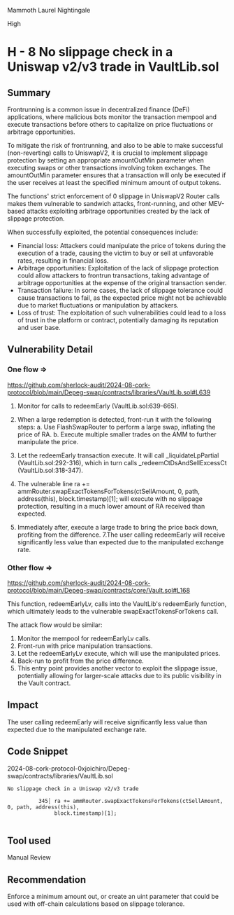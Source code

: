 Mammoth Laurel Nightingale

High

# H - 8 No slippage check in a Uniswap v2/v3 trade in VaultLib.sol

## Summary
Frontrunning is a common issue in decentralized finance (DeFi) applications, where malicious bots monitor the transaction mempool and execute transactions before others to capitalize on price fluctuations or arbitrage opportunities.

To mitigate the risk of frontrunning, and also to be able to make successful (non-reverting) calls to UniswapV2, it is crucial to implement slippage protection by setting an appropriate amountOutMin parameter when executing swaps or other transactions involving token exchanges. The amountOutMin parameter ensures that a transaction will only be executed if the user receives at least the specified minimum amount of output tokens.

The functions' strict enforcement of 0 slippage in UniswapV2 Router calls makes them vulnerable to sandwich attacks, front-running, and other MEV-based attacks exploiting arbitrage opportunities created by the lack of slippage protection.

When successfully exploited, the potential consequences include:

- Financial loss: Attackers could manipulate the price of tokens during the execution of a trade, causing the victim to buy or sell at unfavorable rates, resulting in financial loss.
- Arbitrage opportunities: Exploitation of the lack of slippage protection could allow attackers to frontrun transactions, taking advantage of arbitrage opportunities at the expense of the original transaction sender.
- Transaction failure: In some cases, the lack of slippage tolerance could cause transactions to fail, as the expected price might not be achievable due to market fluctuations or manipulation by attackers.
- Loss of trust: The exploitation of such vulnerabilities could lead to a loss of trust in the platform or contract, potentially damaging its reputation and user base.

## Vulnerability Detail
### One flow => 

https://github.com/sherlock-audit/2024-08-cork-protocol/blob/main/Depeg-swap/contracts/libraries/VaultLib.sol#L639


1.  Monitor for calls to redeemEarly (VaultLib.sol:639-665).
2. When a large redemption is detected, front-run it with the following steps:
a. Use FlashSwapRouter to perform a large swap, inflating the price of RA.
b. Execute multiple smaller trades on the AMM to further manipulate the price.
4. Let the redeemEarly transaction execute. It will call _liquidateLpPartial (VaultLib.sol:292-316), which in turn calls _redeemCtDsAndSellExcessCt (VaultLib.sol:318-347).
5. The vulnerable line ra += ammRouter.swapExactTokensForTokens(ctSellAmount, 0, path, address(this), block.timestamp)[1]; will execute with no slippage protection, resulting in a much lower amount of RA received than expected.

6. Immediately after, execute a large trade to bring the price back down, profiting from the difference.
7.The user calling redeemEarly will receive significantly less value than expected due to the manipulated exchange rate.

### Other flow =>
https://github.com/sherlock-audit/2024-08-cork-protocol/blob/main/Depeg-swap/contracts/core/Vault.sol#L168

This function, redeemEarlyLv, calls into the VaultLib's redeemEarly function, which ultimately leads to the vulnerable swapExactTokensForTokens call.

The attack flow would be similar:

1. Monitor the mempool for redeemEarlyLv calls.
2. Front-run with price manipulation transactions.
3. Let the redeemEarlyLv execute, which will use the manipulated prices.
4. Back-run to profit from the price difference.
5. This entry point provides another vector to exploit the slippage issue, potentially allowing for larger-scale attacks due to its public visibility in the Vault contract.

## Impact
The user calling redeemEarly will receive significantly less value than expected due to the manipulated exchange rate.

## Code Snippet
2024-08-cork-protocol-0xjoichiro/Depeg-swap/contracts/libraries/VaultLib.sol
```solidity
No slippage check in a Uniswap v2/v3 trade
                                                    
          345┆ ra += ammRouter.swapExactTokensForTokens(ctSellAmount, 0, path, address(this),
               block.timestamp)[1];                                                          
   
```
## Tool used

Manual Review

## Recommendation

Enforce a minimum amount out, or create an uint parameter that could be used with off-chain calculations based on slippage tolerance.

